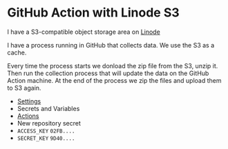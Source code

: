 # GitHub Action with Linode S3

I have a S3-compatible object storage area on [Linode](https://www.linode.com/)

I have a process running in GitHub that collects data. We use the S3 as a cache.

Every time the process starts we donload the zip file from the S3, unzip it.
Then run the collection process that will update the data on the GitHub Action machine.
At the end of the process we zip the files and upload them to S3 again.


* [Settings](https://github.com/szabgab/github-actions-with-linode-s3/settings)
* Secrets and Variables
* [Actions](https://github.com/szabgab/github-actions-with-linode-s3/settings/secrets/actions)
* New repository secret
* `ACCESS_KEY` `02FB....`
* `SECRET_KEY` `9D40....`
